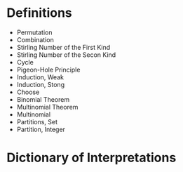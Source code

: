 # Definitions

- Permutation
- Combination
- Stirling Number of the First Kind
- Stirling Number of the Secon Kind
- Cycle
- Pigeon-Hole Principle
- Induction, Weak
- Induction, Stong
- Choose
- Binomial Theorem
- Multinomial Theorem
- Multinomial
- Partitions, Set
- Partition, Integer

# Dictionary of Interpretations